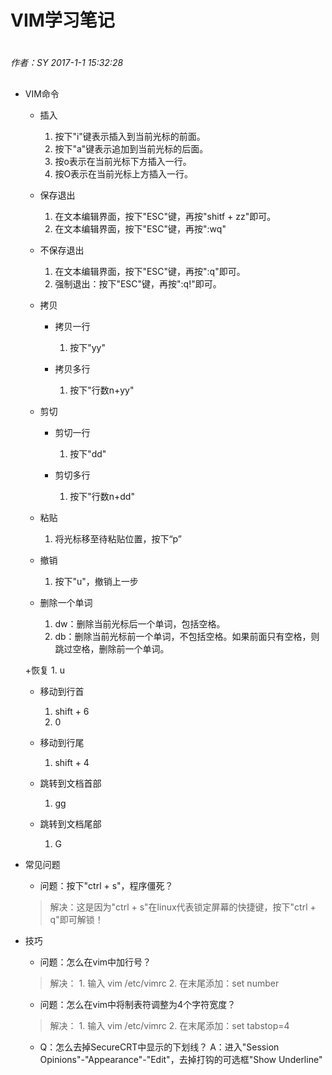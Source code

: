 # VIM学习笔记

#
*作者：SY*
*2017-1-1 15:32:28*
##

+ VIM命令
	+ 插入
		1. 按下"i"键表示插入到当前光标的前面。
		2. 按下"a"键表示追加到当前光标的后面。
		3. 按o表示在当前光标下方插入一行。
		4. 按O表示在当前光标上方插入一行。
	
	+ 保存退出
		1. 在文本编辑界面，按下"ESC"键，再按"shitf + zz"即可。
		2. 在文本编辑界面，按下"ESC"键，再按":wq"
		
	+ 不保存退出
		1. 在文本编辑界面，按下"ESC"键，再按":q"即可。
		2. 强制退出：按下"ESC"键，再按":q!"即可。
	
	+ 拷贝
		+ 拷贝一行
			1. 按下"yy"	
	
		+ 拷贝多行
			1. 按下"行数n+yy"
		
	+ 剪切
		+ 剪切一行
			1. 按下"dd"	
	
		+ 剪切多行
			1. 按下"行数n+dd"
	
	+ 粘贴
		1. 将光标移至待粘贴位置，按下“p”
	
	+ 撤销
		1. 按下"u"，撤销上一步
	
	+ 删除一个单词
		1. dw：删除当前光标后一个单词，包括空格。
		2. db：删除当前光标前一个单词，不包括空格。如果前面只有空格，则跳过空格，删除前一个单词。
	
	+恢复
		1. u
	
	+ 移动到行首
		1. shift + 6
		2. 0
		
	+ 移动到行尾
		1. shift + 4
	
	+ 跳转到文档首部
		1. gg
	
	+ 跳转到文档尾部
		1. G
		
	
+ 常见问题
	+ 问题：按下"ctrl + s"，程序僵死？
	> 解决：这是因为"ctrl + s"在linux代表锁定屏幕的快捷键，按下"ctrl + q"即可解锁！
		
+ 技巧
	+ 问题：怎么在vim中加行号？
	> 解决： 
		1. 输入 vim /etc/vimrc
		2. 在末尾添加：set number
	
	+ 问题：怎么在vim中将制表符调整为4个字符宽度？
	> 解决： 
		1. 输入 vim /etc/vimrc
		2. 在末尾添加：set tabstop=4
	
	+ Q：怎么去掉SecureCRT中显示的下划线？
	A：进入"Session Opinions"-"Appearance"-"Edit"，去掉打钩的可选框"Show Underline"
